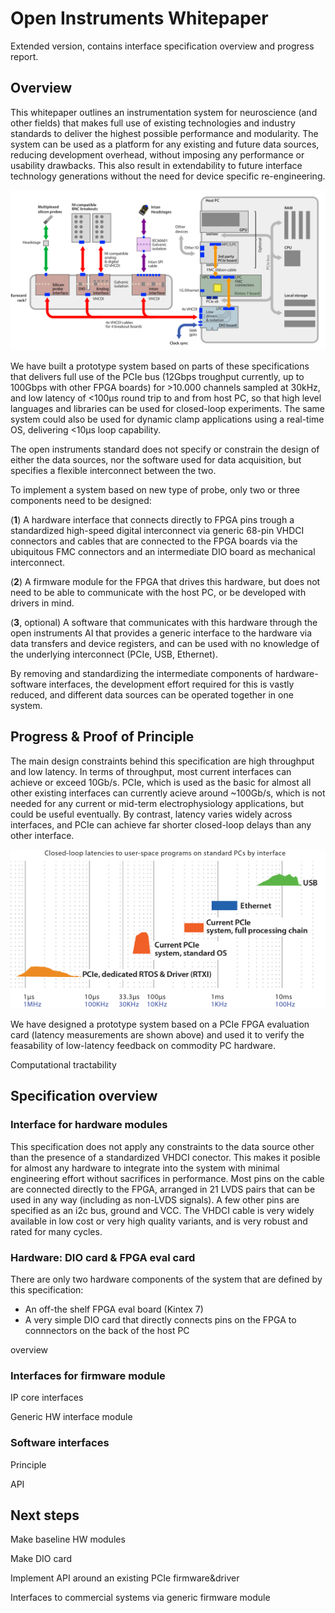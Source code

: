 # Open Instruments Whitepaper
Extended version, contains interface specification overview and progress report.

## Overview

This whitepaper outlines an instrumentation system for neuroscience (and other fields) that makes full use of existing technologies and industry standards to deliver the highest possible performance and modularity. The system can be used as a platform for any existing and future data sources, reducing development overhead, without imposing any performance or usability drawbacks. This also result in extendability to future interface technology generations without the need for device specific re-engineering.

![Example hardware configuration of a Open Instruments system with three connected breakout boards. In addition to the DIO board that provides the electrical connections between the FPGA and the breakout boards, a 3rd party FMC board is shown, connected to the FPGA trhough the seconds FMC connector.](imgs/system_overview.png)

We have built a prototype system based on parts of these specifications that delivers full use of the PCIe bus (12Gbps troughput currently, up to 100Gbps with other FPGA boards) for >10.000 channels sampled at 30kHz, and low latency of  <100μs round trip to and from host PC, so that high level languages and libraries can be used for closed-loop experiments. The same system could also be used for dynamic clamp applications using a real-time OS, delivering <10μs loop capability. 

The open instruments standard does not specify or constrain the design of either the data sources, nor the software used for data acquisition, but specifies a flexible interconnect between the two. 

To implement a system based on new type of probe, only two or three components need to be designed: 

(__1__) A hardware interface that connects directly to FPGA pins trough a standardized high-speed digital interconnect via generic 68-pin VHDCI connectors and cables that are connected to the FPGA boards via the ubiquitous FMC connectors and an intermediate DIO board as mechanical interconnect.

(__2__) A firmware module for the FPGA that drives this hardware, but does not need to be able to communicate with the host PC, or be developed with drivers in mind.

(__3__, optional) A software that communicates with this hardware through the open instruments AI that provides a generic interface to the hardware via data transfers and device registers, and can be used with no knowledge of the underlying interconnect (PCIe, USB, Ethernet).

By removing and standardizing the intermediate components of hardware-software interfaces, the development effort required for this is vastly reduced, and different data sources can be operated together in one system.

## Progress & Proof of Principle

The main design constraints behind this specification are high throughput and low latency. In terms of throughput, most current interfaces can achieve or exceed 10Gb/s. PCIe, which is used as the basic for almost all other existing interfaces can currently acieve around ~100Gb/s, which is not needed for any current or mid-term electrophysiology applications, but could be useful eventually. By contrast, latency varies widely across interfaces, and PCIe can achieve far shorter closed-loop delays than any other interface.

![Overview of latencies across hardware interfaces. Histograms reflect measured latencies, bar plots reflect estimates.](imgs/latencies_log_scale.png)

We have designed a prototype system based on a PCIe FPGA evaluation card (latency measurements are shown above) and used it to verify the feasability of low-latency feedback on commodity PC hardware. 

Computational tractability

## Specification overview

### Interface for hardware modules

This specification does not apply any constraints to the data source other than the presence of a standardized VHDCI conector. This makes it posible for almost any hardware to integrate into the system with minimal engineering effort without sacrifices in performance.
Most pins on the cable are connected directly to the FPGA, arranged in 21 LVDS pairs that can be used in any way (including as non-LVDS signals). A few other pins are specified as an i2c bus, ground and VCC. The VHDCI cable is very widely available in low cost or very high quality variants, and is very robust and rated for many cycles.

### Hardware: DIO card & FPGA eval card

There are only two hardware components of the system that are defined by this specification:
- An off-the shelf FPGA eval board (Kintex 7)
- A very simple DIO card that directly connects pins on the FPGA to connnectors on the back of the host PC

overview

### Interfaces for firmware module 

IP core interfaces

Generic HW interface module

### Software interfaces

Principle

API

## Next steps

Make baseline HW modules

Make DIO card

Implement API around an existing PCIe  firmware&driver

Interfaces to commercial systems via generic firmware module